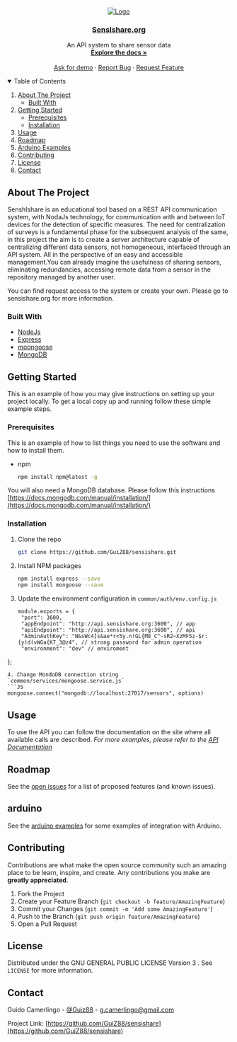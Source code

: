 <!-- PROJECT LOGO -->
<br />
<p align="center">
  <a href="https://sensishare.org/">
    <img src="http://sensishare.org/img/logo_green_mini.png" alt="Logo">
  </a>

  <h3 align="center"><a href="http://sensishare.org/api/">SensIshare.org</a></h3>

  <p align="center">
    An API system to share sensor data
    <br />
    <a href="https://sensishare.org/api/"><strong>Explore the docs »</strong></a>
    <br />
    <br />
    <a href="https://sensishare.org/contact/">Ask for demo</a>
    ·
    <a href="https://github.com/GuiZ88/sensishare/issues">Report Bug</a>
    ·
    <a href="https://github.com/GuiZ88/sensishare/issues">Request Feature</a>
  </p>
</p>



<!-- TABLE OF CONTENTS -->
<details open="open">
  <summary>Table of Contents</summary>
  <ol>
    <li>
      <a href="#about-the-project">About The Project</a>
      <ul>
        <li><a href="#built-with">Built With</a></li>
      </ul>
    </li>
    <li>
      <a href="#getting-started">Getting Started</a>
      <ul>
        <li><a href="#prerequisites">Prerequisites</a></li>
        <li><a href="#installation">Installation</a></li>
      </ul>
    </li>
    <li><a href="#usage">Usage</a></li>
    <li><a href="#roadmap">Roadmap</a></li>
    <li><a href="#arduino">Arduino Examples</a></li>
    <li><a href="#contributing">Contributing</a></li>
    <li><a href="#license">License</a></li>
    <li><a href="#contact">Contact</a></li>
  </ol>
</details>



<!-- ABOUT THE PROJECT -->
## About The Project

SenshIshare is an educational tool based on a REST API communication system, with NodaJs technology, for communication with and between IoT devices for the detection of specific measures. The need for centralization of surveys is a fundamental phase for the subsequent analysis of the same, in this project the aim is to create a server architecture capable of centralizing different data sensors, not homogeneous, interfaced through an API system. All in the perspective of an easy and accessible management.You can already imagine the usefulness of sharing sensors, eliminating redundancies, accessing remote data from a sensor in the repository managed by another user.

You can find request access to the system or create your own. Please go to sensishare.org for more information.

### Built With
* [NodeJs](https://nodejs.org/)
* [Express](https://expressjs.com/)
* [moongoose](https://mongoosejs.com/)
* [MongoDB](https://www.mongodb.com/)

<!-- GETTING STARTED -->
## Getting Started

This is an example of how you may give instructions on setting up your project locally.
To get a local copy up and running follow these simple example steps.

### Prerequisites

This is an example of how to list things you need to use the software and how to install them.
* npm
  ```sh
  npm install npm@latest -g
  ```
You will also need a MongoDB database. Please follow this instructions [https://docs.mongodb.com/manual/installation/](https://docs.mongodb.com/manual/installation/)

### Installation

1. Clone the repo
   ```sh
   git clone https://github.com/GuiZ88/sensishare.git
   ```
2. Install NPM packages
   ```sh
   npm install express --save
   npm install mongoose --save
   ```
3. Update the environment configuration in `common/auth/env.config.js`
   ```JS
   module.exports = {
    "port": 3600,
    "appEndpoint": "http://api.sensishare.org:3600", // app
    "apiEndpoint": "http://api.sensishare.org:3600", // api
    "AdminAuthKey": "N&sWc4]s&ae*r<5y.n!GL{M8_C^-sR2~XzMF5z-$r:{y)d(vWGa{K7_3@z4", // strong password for admin operation
    "environment": "dev" // enviroment
  };
   ```
4. Change MondoDB connection string `common/services/mongoose.service.js`
   ```JS
   mongoose.connect("mongodb://localhost:27017/sensors", options)
   ```



<!-- USAGE EXAMPLES -->
## Usage
To use the API you can follow the documentation on the site where all available calls are described.
_For more examples, please refer to the [API Documentation](http://sensishare.org/api/)_

<!-- ROADMAP -->
## Roadmap

See the [open issues](https://github.com/GuiZ88/sensishare/issues) for a list of proposed features (and known issues).

<!-- ARDUINO -->
## arduino

See the [arduino examples](https://github.com/GuiZ88/sensishare/tree/main/arduino/mkr_1010) for some examples of integration with Arduino.


<!-- CONTRIBUTING -->
## Contributing

Contributions are what make the open source community such an amazing place to be learn, inspire, and create. Any contributions you make are **greatly appreciated**.

1. Fork the Project
2. Create your Feature Branch (`git checkout -b feature/AmazingFeature`)
3. Commit your Changes (`git commit -m 'Add some AmazingFeature'`)
4. Push to the Branch (`git push origin feature/AmazingFeature`)
5. Open a Pull Request


<!-- LICENSE -->
## License

Distributed under the GNU GENERAL PUBLIC LICENSE Version 3 . See `LICENSE` for more information.


<!-- CONTACT -->
## Contact

Guido Camerlingo - [@Guiz88](https://twitter.com/guiz88) - g.camerlingo@gmail.com

Project Link: [https://github.com/GuiZ88/sensishare](https://github.com/GuiZ88/sensishare)
